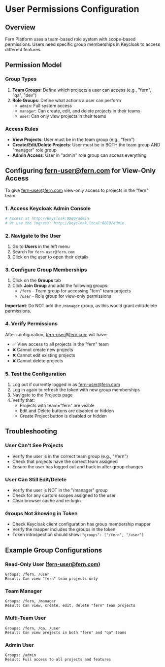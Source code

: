 # User Permissions Configuration

## Overview

Fern Platform uses a team-based role system with scope-based permissions. Users need specific group memberships in Keycloak to access different features.

## Permission Model

### Group Types

1. **Team Groups**: Define which projects a user can access (e.g., "fern", "qa", "dev")
2. **Role Groups**: Define what actions a user can perform
   - `admin`: Full system access
   - `manager`: Can create, edit, and delete projects in their teams
   - `user`: Can only view projects in their teams

### Access Rules

- **View Projects**: User must be in the team group (e.g., "fern")
- **Create/Edit/Delete Projects**: User must be in BOTH the team group AND "manager" role group
- **Admin Access**: User in "admin" role group can access everything

## Configuring fern-user@fern.com for View-Only Access

To give fern-user@fern.com view-only access to projects in the "fern" team:

### 1. Access Keycloak Admin Console

```bash
# Access at http://keycloak:8080/admin
# Or use the ingress: http://keycloak.local:8080/admin
```

### 2. Navigate to the User

1. Go to **Users** in the left menu
2. Search for `fern-user@fern.com`
3. Click on the user to open their details

### 3. Configure Group Memberships

1. Click on the **Groups** tab
2. Click **Join Group** and add the following groups:
   - `/fern` - Team group for accessing "fern" team projects
   - `/user` - Role group for view-only permissions

**Important**: Do NOT add the `/manager` group, as this would grant edit/delete permissions.

### 4. Verify Permissions

After configuration, fern-user@fern.com will have:
- ✅ View access to all projects in the "fern" team
- ❌ Cannot create new projects
- ❌ Cannot edit existing projects
- ❌ Cannot delete projects

### 5. Test the Configuration

1. Log out if currently logged in as fern-user@fern.com
2. Log in again to refresh the token with new group memberships
3. Navigate to the Projects page
4. Verify that:
   - Projects with team="fern" are visible
   - Edit and Delete buttons are disabled or hidden
   - Create Project button is disabled or hidden

## Troubleshooting

### User Can't See Projects
- Verify the user is in the correct team group (e.g., "/fern")
- Check that projects have the correct team assigned
- Ensure the user has logged out and back in after group changes

### User Can Still Edit/Delete
- Verify the user is NOT in the "/manager" group
- Check for any custom scopes assigned to the user
- Clear browser cache and re-login

### Groups Not Showing in Token
- Check Keycloak client configuration has group membership mapper
- Verify the mapper includes the groups in the token
- Token introspection should show: `"groups": ["/fern", "/user"]`

## Example Group Configurations

### Read-Only User (fern-user@fern.com)
```
Groups: /fern, /user
Result: Can view "fern" team projects only
```

### Team Manager
```
Groups: /fern, /manager
Result: Can view, create, edit, delete "fern" team projects
```

### Multi-Team User
```
Groups: /fern, /qa, /user
Result: Can view projects in both "fern" and "qa" teams
```

### Admin User
```
Groups: /admin
Result: Full access to all projects and features
```